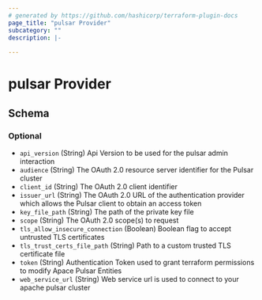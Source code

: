 ```yaml
---
# generated by https://github.com/hashicorp/terraform-plugin-docs
page_title: "pulsar Provider"
subcategory: ""
description: |-
  
---
```


# pulsar Provider





<!-- schema generated by tfplugindocs -->
## Schema

### Optional

- `api_version` (String) Api Version to be used for the pulsar admin interaction
- `audience` (String) The OAuth 2.0 resource server identifier for the Pulsar cluster
- `client_id` (String) The OAuth 2.0 client identifier
- `issuer_url` (String) The OAuth 2.0 URL of the authentication provider which allows the 
Pulsar client to obtain an access token
- `key_file_path` (String) The path of the private key file
- `scope` (String) The OAuth 2.0 scope(s) to request
- `tls_allow_insecure_connection` (Boolean) Boolean flag to accept untrusted TLS certificates
- `tls_trust_certs_file_path` (String) Path to a custom trusted TLS certificate file
- `token` (String) Authentication Token used to grant terraform permissions
to modify Apace Pulsar Entities
- `web_service_url` (String) Web service url is used to connect to your apache pulsar cluster
